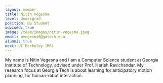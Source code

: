 ```yaml
---
layout: member
title: Nitin Vegesna
level: Undergrad
position: BS Student
advised: true
image: /team/images/nitin-vegesna.jpeg
email: nvegesna6@gatech.edu
alumni: true
next: UC Berkeley (MS)
---
```


My name is Nitin Vegesna and I am a Computer Science student at Georgia Institute of Technology, advised under Prof. Harish Ravichandar. My research focus at Georgia Tech is about learning for anticipatory motion planning, for human-robot interaction.
